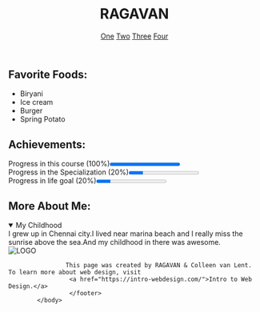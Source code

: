 <!DOCTYPE html>
<html lang="en">
<head>
<meta charset="utf-8">
<title>HTMLPROJECT</title>
<link rel="preconnect" href="https://fonts.gstatic.com">
<link href="https://fonts.googleapis.com/css2?family=Rokkitt:wght@100&display=swap" rel="stylesheet">
<link rel="preconnect" href="https://fonts.gstatic.com">
<link href="https://fonts.googleapis.com/css2?family=Playfair+Display:wght@500&display=swap" rel="stylesheet">
<link rel="stylesheet" type="text/css" href="externalStylesheet.css">
</head>
<header>
		<h1>
			RAGAVAN
		</h1>
		<nav>
  <a href="https://www.google.com/search?q=biryani&sxsrf=ALeKk02Rql1lDOrjS6pH9gw-4lPCxcQKyQ:1591512654413&tbm=isch&source=iu&ictx=1&fir=itE9JvozNxh73M%253A%252ChdswKmbE-bgrjM%252C%252Fm%252F03_hl0&vet=1&usg=AI4_-kSPcMsRVk49xUjDxbOVYljiz9kVrg&sa=X&ved=2ahUKEwiKuK_Tju_pAhWB_XMBHXW8AJ0Q_B0wK3oECAQQAw#imgrc=itE9JvozNxh73M:">One</a>
	<a href="https://www.google.com/search?q=Ice+cream&sxsrf=ALeKk015y351G7TwcNBBg8bC5YI510Uw1w:1591512833794&tbm=isch&source=iu&ictx=1&fir=q2PsuRU2s6_gQM%253A%252C1-Z6qSvqs3M01M%252C%252Fm%252F0cxn2&vet=1&usg=AI4_-kQatcOaN2ZQGGlzz52un1w3WHCWcQ&sa=X&ved=2ahUKEwjKkvSoj-_pAhXQ6XMBHZI7DmEQ_B0wJHoECAoQAw#imgrc=q2PsuRU2s6_gQM:">Two</a>
	<a href="https://www.google.com/search?q=Burger&sxsrf=ALeKk01C5LoizCfrZoQMooOsPT4hDPRckA:1591512928838&tbm=isch&source=iu&ictx=1&fir=wlij92ll9d_8FM%253A%252C16_CswVDw3XSKM%252C%252Fm%252F0cdn1&vet=1&usg=AI4_-kQbIXOvTBTdK91dPVW-rTlGRW1lHQ&sa=X&ved=2ahUKEwj-jZ3Wj-_pAhVEjuYKHWyyCfoQ_B0wKnoECBIQAw#imgrc=wlij92ll9d_8FM:" class="main">Three</a>
	<a href="https://www.google.com/search?q=Spring+Potato&sxsrf=ALeKk01VP7pJit9GjHCq9v9IqJxLiQtNkA:1591512951345&tbm=isch&source=iu&ictx=1&fir=xZBgBcbH2ge4VM%253A%252C8KdqLZQJQqZNJM%252C%252Fg%252F11g6j3hkz7&vet=1&usg=AI4_-kSbzwHLNwXPpI5ZQAlt1GhtxhYuFA&sa=X&ved=2ahUKEwjK6frgj-_pAhWTj-YKHQWsA4wQ_B0wH3oECAMQAw#imgrc=xZBgBcbH2ge4VM:">Four</a> 
</nav>
</header>
<div id="Foods" class="half">
	    <h2>Favorite Foods:</h2>
		   <ul>
			 <li>Biryani<br></li>
			 <li>Ice cream<br></li>
			 <li>Burger<br></li>
			 <li>Spring Potato<br></li>
		   </ul>
		</div>
<div id="Achievements" class="half">
<h2>Achievements:</h2>
		    Progress in this course (100%)<progress value="100" max="100">
				</progress><br>
			Progress in the Specialization (20%)<progress value="20" max="100">
			    </progress><br>
            Progress in life goal (20%)<progress value="20" max="100">
				</progress><br>
			</div>
<div id="About me" class="full">
<h2>More About Me:</h2>
					<details open>
						<summary>My Childhood</summary>
						 I grew up in Chennai city.I lived near marina beach and I really miss the sunrise above the sea.And my childhood in there was awesome.
					</details>
</div>
             <footer>
					<img src="http://www.intro-webdesign.com/images/newlogo.png" id="About" alt="LOGO">
					 <br>
					 
					This page was created by RAGAVAN & Colleen van Lent. To learn more about web design, visit
					 <a href="https://intro-webdesign.com/">Intro to Web Design.</a>
					 </footer>
			</body>
</html>
